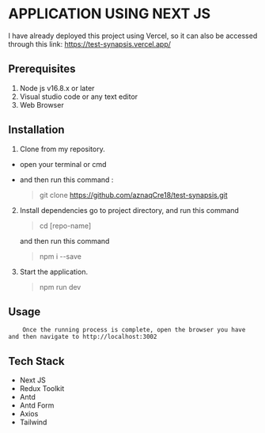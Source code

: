 # APPLICATION USING NEXT JS

I have already deployed this project using Vercel, so it can also be accessed through this link: https://test-synapsis.vercel.app/

## Prerequisites

1. Node js v16.8.x or later
2. Visual studio code or any text editor
3. Web Browser

## Installation

1. Clone from my repository.
- open your terminal or cmd
- and then run this command :

    > git clone https://github.com/aznaqCre18/test-synapsis.git

2. Install dependencies
    go to project directory, and run this command
    > cd [repo-name]

    and then run this command
    >npm i --save

3. Start the application.
    >npm run dev

## Usage
        Once the running process is complete, open the browser you have and then navigate to http://localhost:3002
## Tech Stack
- Next JS
- Redux Toolkit
- Antd
- Antd Form
- Axios
- Tailwind
